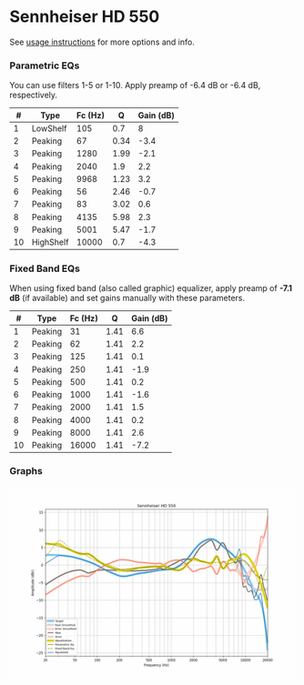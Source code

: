 # Sennheiser HD 550
See [usage instructions](https://github.com/jaakkopasanen/AutoEq#usage) for more options and info.

### Parametric EQs
You can use filters 1-5 or 1-10. Apply preamp of -6.4 dB or -6.4 dB, respectively.

|   # | Type      |   Fc (Hz) |    Q |   Gain (dB) |
|-----|-----------|-----------|------|-------------|
|   1 | LowShelf  |       105 | 0.7  |         8   |
|   2 | Peaking   |        67 | 0.34 |        -3.4 |
|   3 | Peaking   |      1280 | 1.99 |        -2.1 |
|   4 | Peaking   |      2040 | 1.9  |         2.2 |
|   5 | Peaking   |      9968 | 1.23 |         3.2 |
|   6 | Peaking   |        56 | 2.46 |        -0.7 |
|   7 | Peaking   |        83 | 3.02 |         0.6 |
|   8 | Peaking   |      4135 | 5.98 |         2.3 |
|   9 | Peaking   |      5001 | 5.47 |        -1.7 |
|  10 | HighShelf |     10000 | 0.7  |        -4.3 |

### Fixed Band EQs
When using fixed band (also called graphic) equalizer, apply preamp of **-7.1 dB** (if available) and set gains manually with these parameters.

|   # | Type    |   Fc (Hz) |    Q |   Gain (dB) |
|-----|---------|-----------|------|-------------|
|   1 | Peaking |        31 | 1.41 |         6.6 |
|   2 | Peaking |        62 | 1.41 |         2.2 |
|   3 | Peaking |       125 | 1.41 |         0.1 |
|   4 | Peaking |       250 | 1.41 |        -1.9 |
|   5 | Peaking |       500 | 1.41 |         0.2 |
|   6 | Peaking |      1000 | 1.41 |        -1.6 |
|   7 | Peaking |      2000 | 1.41 |         1.5 |
|   8 | Peaking |      4000 | 1.41 |         0.2 |
|   9 | Peaking |      8000 | 1.41 |         2.6 |
|  10 | Peaking |     16000 | 1.41 |        -7.2 |

### Graphs
![](./Sennheiser%20HD%20550.png)
